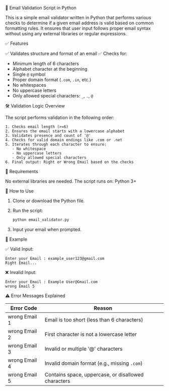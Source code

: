 
📧 Email Validation Script in Python

This is a simple email validator written in Python that performs various checks to determine if a given email address is valid based on common formatting rules. It ensures that user input follows proper email syntax without using any external libraries or regular expressions.

✅ Features

✅ Validates structure and format of an email
✅ Checks for:

  * Minimum length of 6 characters
  * Alphabet character at the beginning
  * Single `@` symbol
  * Proper domain format (`.com`, `.in`, etc.)
  * No whitespaces
  * No uppercase letters
  * Only allowed special characters: `_`, `.`, `@`


🛠️ Validation Logic Overview

The script performs validation in the following order:

```
1. Checks email length (>=6)
2. Ensures the email starts with a lowercase alphabet
3. Validates presence and count of '@'
4. Checks for valid domain endings like .com or .net
5. Iterates through each character to ensure:
   - No whitespace
   - No uppercase letters
   - Only allowed special characters
6. Final output: Right or Wrong Email based on the checks
```

🧰 Requirements

No external libraries are needed. The script runs on:
Python 3+


🚀 How to Use

1. Clone or download the Python file.
2. Run the script:

   ```bash
   python email_validator.py
   ```
3. Input your email when prompted.

🧪 Example

✅ Valid Input:

```
Enter your Email : example_user123@gmail.com  
Right Email...
```

❌ Invalid Input:

```
Enter your Email : Example User@Gmail.com  
wrong Email 5
```


⚠️ Error Messages Explained

| Error Code    | Reason                                              |
| ------------- | --------------------------------------------------- |
| wrong Email 1 | Email is too short (less than 6 characters)         |
| wrong Email 2 | First character is not a lowercase letter           |
| wrong Email 3 | Invalid or multiple '@' characters                  |
| wrong Email 4 | Invalid domain format (e.g., missing `.com`)        |
| wrong Email 5 | Contains space, uppercase, or disallowed characters |



